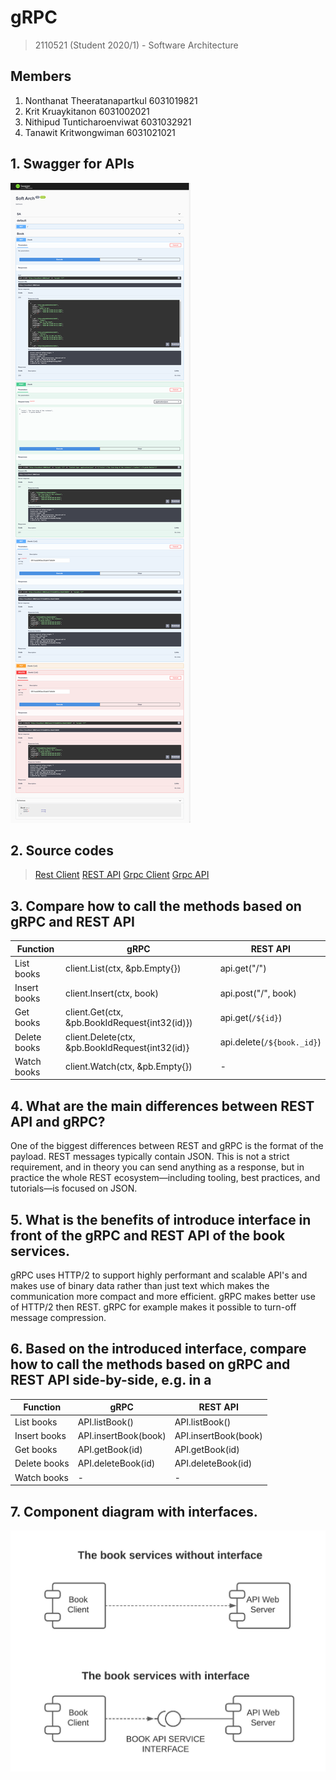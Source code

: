 # gRPC

> 2110521 (Student 2020/1) - Software Architecture

## Members

1. Nonthanat Theeratanapartkul 6031019821
2. Krit Kruaykitanon           6031002021
3. Nithipud Tunticharoenviwat  6031032921
4. Tanawit Kritwongwiman       6031021021

## 1. Swagger for APIs

![swagger-screenshots](https://raw.githubusercontent.com/2110521-2563-1-Software-Architecture/gRPC/master/pic/swagger.png)

## 2. Source codes

> [Rest Client](https://github.com/2110521-2563-1-Software-Architecture/gRPC/blob/master/client/src/Assignments/AssignmentI.tsx)
> [REST API](https://github.com/2110521-2563-1-Software-Architecture/gRPC/tree/master/rest-api)
> [Grpc Client](https://github.com/2110521-2563-1-Software-Architecture/gRPC/blob/master/gRPC/client.js)
> [Grpc API](https://github.com/2110521-2563-1-Software-Architecture/gRPC/tree/master/gRPC)

## 3. Compare how to call the methods based on gRPC and REST API

| Function     | gRPC                                            | REST API                   |
| ------------ | ----------------------------------------------- | -------------------------- |
| List books   | client.List(ctx, &pb.Empty{})                   | api.get("/")               |
| Insert books | client.Insert(ctx, book)                        | api.post("/", book)        |
| Get books    | client.Get(ctx, &pb.BookIdRequest{int32(id)})   | api.get(`/${id}`)          |
| Delete books | client.Delete(ctx, &pb.BookIdRequest{int32(id)} | api.delete(`/${book._id}`) |
| Watch books  | client.Watch(ctx, &pb.Empty{})                  | -                          |

## 4. What are the main differences between REST API and gRPC?

One of the biggest differences between REST and gRPC is the format of the payload. REST messages typically contain JSON. This is not a strict requirement, and in theory you can send anything as a response, but in practice the whole REST ecosystem—including tooling, best practices, and tutorials—is focused on JSON.

## 5. What is the benefits of introduce interface in front of the gRPC and REST API of the book services.

gRPC uses HTTP/2 to support highly performant and scalable API's and makes use of binary data rather than just text which makes the communication more compact and more efficient. gRPC makes better use of HTTP/2 then REST. gRPC for example makes it possible to turn-off message compression.

## 6. Based on the introduced interface, compare how to call the methods based on gRPC and REST API side-by-side, e.g. in a

| Function     | gRPC                                                | REST API |
| ------------ | --------------------------------------------------- | -------- |
| List books   |  API.listBook()                                 |  API.listBook()    |
| Insert books |  API.insertBook(book)                               |  API.insertBook(book)            |
| Get books    |  API.getBook(id)                                  |  API.getBook(id)             |
| Delete books |  API.deleteBook(id)                                |  API.deleteBook(id)             |
| Watch books  | -                         | -        |

## 7. Component diagram with interfaces.

![swagger-screenshots](https://raw.githubusercontent.com/2110521-2563-1-Software-Architecture/gRPC/master/pic/component_diagram.jpeg)
